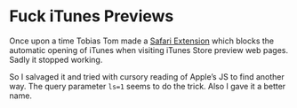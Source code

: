 # Fuck iTunes Previews

Once upon a time Tobias Tom made a [Safari Extension](http://tobiastom.github.com/iTunesOnline.safariextension) which blocks the automatic opening of iTunes when visiting iTunes Store preview web pages. Sadly it stopped working.

So I salvaged it and tried with cursory reading of Apple’s JS to find another way. The query parameter `ls=1` seems to do the trick. Also I gave it a better name.